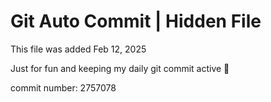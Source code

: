# Git Auto Commit | Hidden File

This file was added Feb 12, 2025

Just for fun and keeping my daily git commit active 🤪

commit number: 2757078

